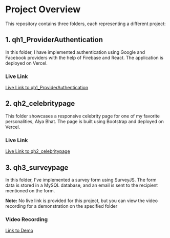 # Project Overview

This repository contains three folders, each representing a different project:

## 1. qh1_ProviderAuthentication

In this folder, I have implemented authentication using Google and Facebook providers with the help of Firebase and React. The application is deployed on Vercel. 

### Live Link
[Live Link to qh1_ProviderAuthentication](https://qhtasks.vercel.app/)

## 2. qh2_celebritypage

This folder showcases a responsive celebrity page for one of my favorite personalities, Alya Bhat. The page is built using Bootstrap and deployed on Vercel.

### Live Link
[Live Link to qh2_celebritypage](https://qhtasks-gu42-e4gkxmgfo-tissyashri77.vercel.app/)

## 3. qh3_surveypage

In this folder, I've implemented a survey form using SurveyJS. The form data is stored in a MySQL database, and an email is sent to the recipient mentioned on the form. 

**Note:** No live link is provided for this project, but you can view the video recording for a demonstration on the specified folder

### Video Recording
[Link to Demo](https://github.com/Tissyashri77/qhtasks/tree/main/qh3_surveypage)

